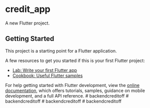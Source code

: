 # credit_app

A new Flutter project.

## Getting Started

This project is a starting point for a Flutter application.

A few resources to get you started if this is your first Flutter project:

- [Lab: Write your first Flutter app](https://docs.flutter.dev/get-started/codelab)
- [Cookbook: Useful Flutter samples](https://docs.flutter.dev/cookbook)

For help getting started with Flutter development, view the
[online documentation](https://docs.flutter.dev/), which offers tutorials,
samples, guidance on mobile development, and a full API reference.
#   b a c k e n d c r e d i t o f f  
 #   b a c k e n d c r e d i t o f f  
 #   b a c k e n d c r e d i t o f f  
 #   b a c k e n d c r e d i t o f f  
 